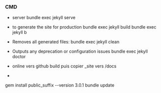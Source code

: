 
### CMD
- server
bundle exec jekyll serve



- to generate the site for production
bundle exec  jekyll build
bundle exec jekyll b

-  Removes all generated files:
bundle exec jekyll clean


- Outputs any deprecation or configuration issues
bundle exec jekyll doctor


- online vers github
build puis copier _site vers /docs

-
 gem install public_suffix --version 3.0.1
 bundle update